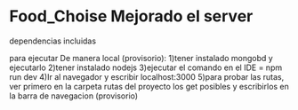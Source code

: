 # Food_Choise Mejorado el server

dependencias incluidas

para ejecutar De manera local (provisorio):
1)tener instalado mongobd y ejecutarlo
2)tener instalado nodejs
3)ejecutar el comando en el IDE = npm run dev 
4)Ir al navegador y escribir localhost:3000
5)para probar las rutas, ver primero en la carpeta rutas del proyecto los get posibles y escribirlos en la barra de navegacion (provisorio)
